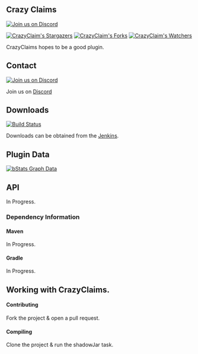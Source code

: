 ## Crazy Claims

[![Join us on Discord](https://img.shields.io/discord/182615261403283459.svg?label=&logo=discord&logoColor=ffffff&color=7389D8&labelColor=6A7EC2)](https://discord.badbones69.com)

[![CrazyClaim's Stargazers](https://img.shields.io/github/stars/Crazy-Crew/Crazy-Claims?label=stars&logo=github)](https://github.com/Crazy-Crew/Crazy-Claims/stargazers)
[![CrazyClaim's Forks](https://img.shields.io/github/forks/Crazy-Crew/Crazy-Claim?label=forks&logo=github)](https://github.com/Crazy-Crew/Crazy-Claims/network/members)
[![CrazyClaim's Watchers](https://img.shields.io/github/watchers/Crazy-Crew/Crazy-Claims?label=watchers&logo=github)](https://github.com/Crazy-Crew/Crazy-Claims/watchers)

CrazyClaims hopes to be a good plugin.

## Contact
[![Join us on Discord](https://img.shields.io/discord/182615261403283459.svg?label=&logo=discord&logoColor=ffffff&color=7389D8&labelColor=6A7EC2)](https://discord.badbones69.com)

Join us on [Discord](https://discord.badbones69.com)

## Downloads
[![Build Status](https://jenkins.badbones69.com/view/Stable/job/Crazy-Claims/badge/icon)](https://jenkins.badbones69.com/view/Stable/job/Crazy-Claims/)

Downloads can be obtained from the [Jenkins](https://jenkins.badbones69.com/view/Stable/job/Crazy-Claims/).

## Plugin Data
[![bStats Graph Data](https://bstats.org/signatures/bukkit/CrazyClaims.svg)](https://bstats.org/plugin/bukkit/CrazyClaims/4514)

## API
In Progress.

### Dependency Information

#### Maven
In Progress.

#### Gradle
In Progress.

## Working with CrazyClaims.

#### Contributing
Fork the project & open a pull request.

#### Compiling
Clone the project & run the shadowJar task.
